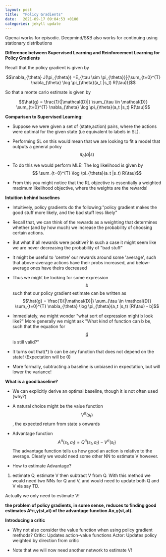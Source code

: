 ```yaml
---
layout: post
title:  "Policy Gradients"
date:   2021-09-17 09:04:53 +0100
categories: jekyll update
---
```


Openai works for episodic. Deepmind/S&B also works for continuing using stationary distributions

**Difference between Supervised Learning and Reinforcement Learning for Policy Gradients**

Recall that the policy gradient is given by

$$\nabla_{\theta} J(\pi_{\theta}) =E_{\tau \sim \pi_{\theta}}[{\sum_{t=0}^{T} \nabla_{\theta} \log \pi_{\theta}(a_t |s_t) R(\tau)}]$$

So that a monte carlo estimate is given by 

$$\hat{g} = \frac{1}{|\mathcal{D}|} \sum_{\tau \in \mathcal{D}} \sum_{t=0}^{T} \nabla_{\theta} \log \pi_{\theta}(a_t |s_t) R(\tau)$$

**Comparison to Supervised Learning:**

- Suppose we were given a set of (state,action) pairs, where the actions were optimal for the given state (i.e equivalent to labels in SL).
- Performing SL on this would mean that we are looking to fit a model that outputs a general policy $$\pi_{\theta}(a \vert s) $$
- To do this we would perform MLE: The log likelihood is given by
$$ \sum_{t=0}^{T} \log \pi_{\theta}(a_t |s_t) R(\tau)$$


- From this you might notice that the RL objective is essentially a weighted maximum likelihood objective, where the weights are the rewards!


**Intuition behind baselines**
- Intuitively, policy gradients do the following:"policy gradient makes the good stuff more likely, and the bad stuff less likely"
- Recall that, we can think of the rewards as a weighting that determines whether (and by how much) we increase the probability of choosing certain actions.
- But what if all rewards were positive? In such a case it might seem like we are never decreasing the probability of "bad stuff"

- It might be useful to 'centre' our rewards around some 'average', such that above-average actions have their probs increased, and below-average ones have theirs decreased

- Thus we might be looking for some expression $$b$$ such that our policy gradient estimate can be written as 
$$\hat{g} = \frac{1}{|\mathcal{D}|} \sum_{\tau \in \mathcal{D}} \sum_{t=0}^{T} \nabla_{\theta} \log \pi_{\theta}(a_t |s_t) [R(\tau) - b]$$

- Immediately, we might wonder "what sort of expression might b look like?" More generally we might ask "What kind of function can b be, such that the equation for $$\hat{g}$$ is still valid?"

- It turns out that(*) b can be any function that does not depend on the state! (Expectation will be 0) 

- More formally, subtracting a baseline is unbiased in expectation, but will lower the variance!

**What is a good baseline?**

- We can explicitly derive an optimal baseline, though it is not often used (why?)

- A natural choice might be the value function $$V^{\pi}(s_{t})$$, the expected return from state s onwards

- Advantage function
$$A^{\pi}(s_t,a_t) = Q^{\pi}(s_t,a_t) - V^{\pi}(s_t)$$
The advantage function tells us how good an action is relative to the average. Clearly we would need some other NN to estimate V however.

- How to estimate Advantage?
1. estimate Q, estimate V then subtract V from Q. With this method we would need two NNs for Q and V, and would need to update both Q and V via say TD.

Actually we only need to estimate V!

**the problem of policy gradients, in some sense, reduces to finding good estimates A^π,γ(st,at) of the advantage function Aπ,γ(st,at).**

**Introducing a critic**
- Why not also consider the value function when using policy gradient methods?
Critic: Updates action-value functions
Actor: Updates policy weighted by direction from critic

- Note that we will now need another network to estimate V!
